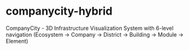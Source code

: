 # companycity-hybrid
CompanyCity - 3D Infrastructure Visualization System with 6-level navigation (Ecosystem → Company → District → Building → Module → Element)
